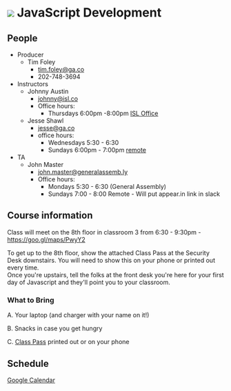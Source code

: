 # ![](assets/logo.png) JavaScript Development

## People

- Producer
  - Tim Foley
    - [tim.foley@ga.co](tim.foley@ga.co)
    - 202-748-3694
- Instructors
  - Johnny Austin
    - [johnny@isl.co](johnny@isl.co)
    - Office hours:
      - Thursdays 6:00pm -8:00pm [ISL Office](https://isl.co/contact/)
  - Jesse Shawl
    - [jesse@ga.co](jesse@ga.co)
    - office hours:
      - Wednesdays 5:30 - 6:30
      - Sundays 6:00pm - 7:00pm [remote](https://hangouts.google.com/hangouts/_/generalassemb.ly/ga-js-oh)
- TA
  - John Master
    - [john.master@generalassemb.ly](john.master@generalassemb.ly)
    - Office hours:
      - Mondays 5:30 - 6:30 (General Assembly)
      - Sundays 7:00 - 8:00 Remote - Will put appear.in link in slack

## Course information

Class will meet on the 8th floor in classroom 3 from 6:30 - 9:30pm - https://goo.gl/maps/PwyY2

To get up to the 8th floor, show the attached Class Pass at the Security Desk downstairs. You will need to show this on your phone or printed out every time.  
Once you're upstairs, tell the folks at the front desk you're here for your first day of Javascript and they'll point you to your classroom.

### What to Bring

A. Your laptop (and charger with your name on it!)

B. Snacks in case you get hungry

C. [Class Pass](./assets/class-pass.png) printed out or on your phone

## Schedule

[Google Calendar](https://calendar.google.com/calendar/embed?src=generalassemb.ly_2bpe0sg92jg3otj03epjk03foc%40group.calendar.google.com&ctz=America/New_York)
